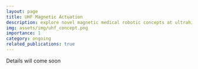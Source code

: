 ```yaml
---
layout: page
title: UHF Magnetic Actuation
description: explore novel magnetic medical robotic concepts at ultrahigh fields 
img: assets/img/uhf_concept.png
importance: 1
category: ongoing
related_publications: true
---
```


Details will come soon

